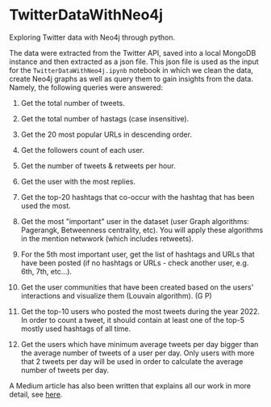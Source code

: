 # TwitterDataWithNeo4j
Exploring Twitter data with Neo4j through python.

The data were extracted from the Twitter API, saved into a local MongoDB instance and then extracted as a json file. This json file is used as the input for the `TwitterDataWithNeo4j.ipynb` notebook in which we clean the data, create Neo4j graphs as well as query them to gain insights from the data. Namely, the following queries were answered:

1. Get the total number of tweets.

2. Get the total number of hastags (case insensitive).

3. Get the 20 most popular URLs in descending order.

4. Get the followers count of each user.

5. Get the number of tweets & retweets per hour.

6. Get the user with the most replies.

7. Get the top-20 hashtags that co-occur with the hashtag that has been used the most.

8. Get the most "important" user in the dataset (user Graph algorithms: Pagerangk, Betweenness centrality, etc). You will apply these algorithms in the mention netwwork (which includes retweets).

9. For the 5th most important user, get the list of hashtags and URLs that have been posted (if no hashtags or URLs - check another user, e.g. 6th, 7th, etc...).

10. Get the user communities that have been created based on the users' interactions and visualize them (Louvain algorithm). (G P)

11. Get the top-10 users who posted the most tweets during the year 2022. In order to count a tweet, it should contain at least one of the top-5 mostly used hashtags of all time.

12. Get the users which have minimum average tweets per day bigger than the average number of tweets of a user per day. Only users with more that 2 tweets per day will be used in order to calculate the average number of tweets per day.

A Medium article has also been written that explains all our work in more detail, see [here](https://medium.com/@thdiamant/exploring-twitter-data-with-neo4j-and-python-f97ab427db56).
